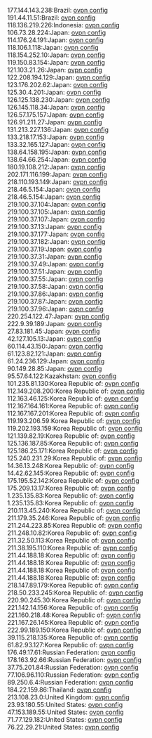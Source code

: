 177.144.143.238:Brazil: [ovpn config](vpn/177_144_143_238.ovpn)  
191.44.11.51:Brazil: [ovpn config](vpn/191_44_11_51.ovpn)  
118.136.219.226:Indonesia: [ovpn config](vpn/118_136_219_226.ovpn)  
106.73.28.224:Japan: [ovpn config](vpn/106_73_28_224.ovpn)  
114.176.24.191:Japan: [ovpn config](vpn/114_176_24_191.ovpn)  
118.106.1.118:Japan: [ovpn config](vpn/118_106_1_118.ovpn)  
118.154.252.10:Japan: [ovpn config](vpn/118_154_252_10.ovpn)  
119.150.83.154:Japan: [ovpn config](vpn/119_150_83_154.ovpn)  
121.103.21.26:Japan: [ovpn config](vpn/121_103_21_26.ovpn)  
122.208.194.129:Japan: [ovpn config](vpn/122_208_194_129.ovpn)  
123.176.202.62:Japan: [ovpn config](vpn/123_176_202_62.ovpn)  
125.30.4.201:Japan: [ovpn config](vpn/125_30_4_201.ovpn)  
126.125.138.230:Japan: [ovpn config](vpn/126_125_138_230.ovpn)  
126.145.118.34:Japan: [ovpn config](vpn/126_145_118_34.ovpn)  
126.57.175.157:Japan: [ovpn config](vpn/126_57_175_157.ovpn)  
126.91.211.27:Japan: [ovpn config](vpn/126_91_211_27.ovpn)  
131.213.227.136:Japan: [ovpn config](vpn/131_213_227_136.ovpn)  
133.218.17.153:Japan: [ovpn config](vpn/133_218_17_153.ovpn)  
133.32.165.127:Japan: [ovpn config](vpn/133_32_165_127.ovpn)  
138.64.158.195:Japan: [ovpn config](vpn/138_64_158_195.ovpn)  
138.64.66.254:Japan: [ovpn config](vpn/138_64_66_254.ovpn)  
180.19.108.212:Japan: [ovpn config](vpn/180_19_108_212.ovpn)  
202.171.116.199:Japan: [ovpn config](vpn/202_171_116_199.ovpn)  
218.110.193.149:Japan: [ovpn config](vpn/218_110_193_149.ovpn)  
218.46.5.154:Japan: [ovpn config](vpn/218_46_5_154.ovpn)  
218.46.5.154:Japan: [ovpn config](vpn/218_46_5_154.ovpn)  
219.100.37.104:Japan: [ovpn config](vpn/219_100_37_104.ovpn)  
219.100.37.105:Japan: [ovpn config](vpn/219_100_37_105.ovpn)  
219.100.37.107:Japan: [ovpn config](vpn/219_100_37_107.ovpn)  
219.100.37.13:Japan: [ovpn config](vpn/219_100_37_13.ovpn)  
219.100.37.177:Japan: [ovpn config](vpn/219_100_37_177.ovpn)  
219.100.37.182:Japan: [ovpn config](vpn/219_100_37_182.ovpn)  
219.100.37.19:Japan: [ovpn config](vpn/219_100_37_19.ovpn)  
219.100.37.31:Japan: [ovpn config](vpn/219_100_37_31.ovpn)  
219.100.37.49:Japan: [ovpn config](vpn/219_100_37_49.ovpn)  
219.100.37.51:Japan: [ovpn config](vpn/219_100_37_51.ovpn)  
219.100.37.55:Japan: [ovpn config](vpn/219_100_37_55.ovpn)  
219.100.37.58:Japan: [ovpn config](vpn/219_100_37_58.ovpn)  
219.100.37.86:Japan: [ovpn config](vpn/219_100_37_86.ovpn)  
219.100.37.87:Japan: [ovpn config](vpn/219_100_37_87.ovpn)  
219.100.37.96:Japan: [ovpn config](vpn/219_100_37_96.ovpn)  
220.254.122.47:Japan: [ovpn config](vpn/220_254_122_47.ovpn)  
222.9.39.189:Japan: [ovpn config](vpn/222_9_39_189.ovpn)  
27.83.181.45:Japan: [ovpn config](vpn/27_83_181_45.ovpn)  
42.127.105.13:Japan: [ovpn config](vpn/42_127_105_13.ovpn)  
60.114.43.150:Japan: [ovpn config](vpn/60_114_43_150.ovpn)  
61.123.82.121:Japan: [ovpn config](vpn/61_123_82_121.ovpn)  
61.24.236.129:Japan: [ovpn config](vpn/61_24_236_129.ovpn)  
90.149.28.85:Japan: [ovpn config](vpn/90_149_28_85.ovpn)  
95.57.64.122:Kazakhstan: [ovpn config](vpn/95_57_64_122.ovpn)  
101.235.81.130:Korea Republic of: [ovpn config](vpn/101_235_81_130.ovpn)  
112.149.208.200:Korea Republic of: [ovpn config](vpn/112_149_208_200.ovpn)  
112.163.46.125:Korea Republic of: [ovpn config](vpn/112_163_46_125.ovpn)  
112.167.164.161:Korea Republic of: [ovpn config](vpn/112_167_164_161.ovpn)  
112.167.167.201:Korea Republic of: [ovpn config](vpn/112_167_167_201.ovpn)  
119.193.206.59:Korea Republic of: [ovpn config](vpn/119_193_206_59.ovpn)  
119.202.193.159:Korea Republic of: [ovpn config](vpn/119_202_193_159.ovpn)  
121.139.82.19:Korea Republic of: [ovpn config](vpn/121_139_82_19.ovpn)  
125.136.187.85:Korea Republic of: [ovpn config](vpn/125_136_187_85.ovpn)  
125.186.25.171:Korea Republic of: [ovpn config](vpn/125_186_25_171.ovpn)  
125.240.231.29:Korea Republic of: [ovpn config](vpn/125_240_231_29.ovpn)  
14.36.13.248:Korea Republic of: [ovpn config](vpn/14_36_13_248.ovpn)  
14.42.62.145:Korea Republic of: [ovpn config](vpn/14_42_62_145.ovpn)  
175.195.52.142:Korea Republic of: [ovpn config](vpn/175_195_52_142.ovpn)  
175.209.13.17:Korea Republic of: [ovpn config](vpn/175_209_13_17.ovpn)  
1.235.135.83:Korea Republic of: [ovpn config](vpn/1_235_135_83.ovpn)  
1.235.135.83:Korea Republic of: [ovpn config](vpn/1_235_135_83.ovpn)  
210.113.45.240:Korea Republic of: [ovpn config](vpn/210_113_45_240.ovpn)  
211.179.35.246:Korea Republic of: [ovpn config](vpn/211_179_35_246.ovpn)  
211.244.223.85:Korea Republic of: [ovpn config](vpn/211_244_223_85.ovpn)  
211.248.10.82:Korea Republic of: [ovpn config](vpn/211_248_10_82.ovpn)  
211.32.50.113:Korea Republic of: [ovpn config](vpn/211_32_50_113.ovpn)  
211.38.195.110:Korea Republic of: [ovpn config](vpn/211_38_195_110.ovpn)  
211.44.188.18:Korea Republic of: [ovpn config](vpn/211_44_188_18.ovpn)  
211.44.188.18:Korea Republic of: [ovpn config](vpn/211_44_188_18.ovpn)  
211.44.188.18:Korea Republic of: [ovpn config](vpn/211_44_188_18.ovpn)  
211.44.188.18:Korea Republic of: [ovpn config](vpn/211_44_188_18.ovpn)  
218.147.89.179:Korea Republic of: [ovpn config](vpn/218_147_89_179.ovpn)  
218.50.233.245:Korea Republic of: [ovpn config](vpn/218_50_233_245.ovpn)  
220.90.245.30:Korea Republic of: [ovpn config](vpn/220_90_245_30.ovpn)  
221.142.14.156:Korea Republic of: [ovpn config](vpn/221_142_14_156.ovpn)  
221.160.218.48:Korea Republic of: [ovpn config](vpn/221_160_218_48.ovpn)  
221.167.26.145:Korea Republic of: [ovpn config](vpn/221_167_26_145.ovpn)  
222.99.189.150:Korea Republic of: [ovpn config](vpn/222_99_189_150.ovpn)  
39.115.218.135:Korea Republic of: [ovpn config](vpn/39_115_218_135.ovpn)  
61.82.93.127:Korea Republic of: [ovpn config](vpn/61_82_93_127.ovpn)  
176.49.17.61:Russian Federation: [ovpn config](vpn/176_49_17_61.ovpn)  
178.163.92.66:Russian Federation: [ovpn config](vpn/178_163_92_66.ovpn)  
37.75.201.84:Russian Federation: [ovpn config](vpn/37_75_201_84.ovpn)  
77.106.96.110:Russian Federation: [ovpn config](vpn/77_106_96_110.ovpn)  
89.250.6.4:Russian Federation: [ovpn config](vpn/89_250_6_4.ovpn)  
184.22.159.86:Thailand: [ovpn config](vpn/184_22_159_86.ovpn)  
213.108.23.0:United Kingdom: [ovpn config](vpn/213_108_23_0.ovpn)  
23.93.180.55:United States: [ovpn config](vpn/23_93_180_55.ovpn)  
47.153.189.55:United States: [ovpn config](vpn/47_153_189_55.ovpn)  
71.77.129.182:United States: [ovpn config](vpn/71_77_129_182.ovpn)  
76.22.29.21:United States: [ovpn config](vpn/76_22_29_21.ovpn)  
